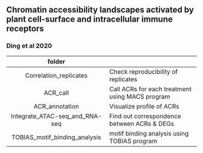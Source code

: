 ## Chromatin accessibility landscapes activated by plant cell-surface and intracellular immune receptors

### Ding et al 2020

| folder |  |
|:---:|---|
| Correlation_replicates | Check reproducibility of replicates |
| ACR_call | Call ACRs for each treatment using MACS program |
| ACR_annotation | Visualize profile of ACRs |
| Integrate_ATAC-seq_and_RNA-seq | Find out correspondence between ACRs & DEGs |
| TOBIAS_motif_binding_analysis | motif binding analysis using TOBIAS program |